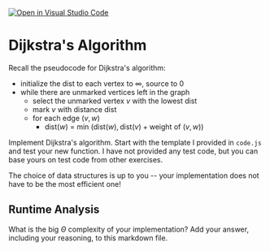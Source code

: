 [![Open in Visual Studio Code](https://classroom.github.com/assets/open-in-vscode-718a45dd9cf7e7f842a935f5ebbe5719a5e09af4491e668f4dbf3b35d5cca122.svg)](https://classroom.github.com/online_ide?assignment_repo_id=13164466&assignment_repo_type=AssignmentRepo)
# Dijkstra's Algorithm

Recall the pseudocode for Dijkstra's algorithm:
- initialize the dist to each vertex to $\infty$, source to 0
- while there are unmarked vertices left in the graph
    - select the unmarked vertex $v$ with the lowest dist
    - mark $v$ with distance dist
    - for each edge $(v,w)$
        - dist($w$) = min $\left(\textrm{dist}(w), \textrm{dist}(v) + \textrm{weight of }(v, w)\right)$

Implement Dijkstra's algorithm. Start with the template I provided in `code.js`
and test your new function. I have not provided any test code, but you can base
yours on test code from other exercises.

The choice of data structures is up to you -- your implementation does not have
to be the most efficient one!

## Runtime Analysis

What is the big $\Theta$ complexity of your implementation? Add your
answer, including your reasoning, to this markdown file.
